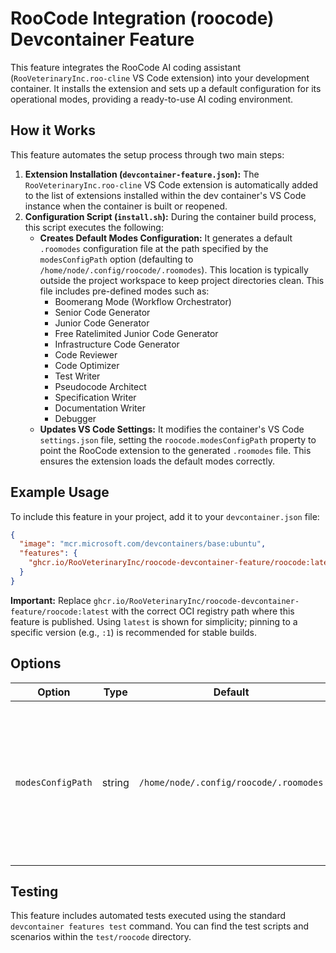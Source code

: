 # RooCode Integration (roocode) Devcontainer Feature

This feature integrates the RooCode AI coding assistant (`RooVeterinaryInc.roo-cline` VS Code extension) into your development container. It installs the extension and sets up a default configuration for its operational modes, providing a ready-to-use AI coding environment.

## How it Works

This feature automates the setup process through two main steps:

1.  **Extension Installation (`devcontainer-feature.json`):** The `RooVeterinaryInc.roo-cline` VS Code extension is automatically added to the list of extensions installed within the dev container's VS Code instance when the container is built or reopened.
2.  **Configuration Script (`install.sh`):** During the container build process, this script executes the following:
    *   **Creates Default Modes Configuration:** It generates a default `.roomodes` configuration file at the path specified by the `modesConfigPath` option (defaulting to `/home/node/.config/roocode/.roomodes`). This location is typically outside the project workspace to keep project directories clean. This file includes pre-defined modes such as:
        *   Boomerang Mode (Workflow Orchestrator)
        *   Senior Code Generator
        *   Junior Code Generator
        *   Free Ratelimited Junior Code Generator
        *   Infrastructure Code Generator
        *   Code Reviewer
        *   Code Optimizer
        *   Test Writer
        *   Pseudocode Architect
        *   Specification Writer
        *   Documentation Writer
        *   Debugger
    *   **Updates VS Code Settings:** It modifies the container's VS Code `settings.json` file, setting the `roocode.modesConfigPath` property to point the RooCode extension to the generated `.roomodes` file. This ensures the extension loads the default modes correctly.

## Example Usage

To include this feature in your project, add it to your `devcontainer.json` file:

```json
{
  "image": "mcr.microsoft.com/devcontainers/base:ubuntu",
  "features": {
    "ghcr.io/RooVeterinaryInc/roocode-devcontainer-feature/roocode:latest": {}
  }
}
```

**Important:** Replace `ghcr.io/RooVeterinaryInc/roocode-devcontainer-feature/roocode:latest` with the correct OCI registry path where this feature is published. Using `latest` is shown for simplicity; pinning to a specific version (e.g., `:1`) is recommended for stable builds.

## Options

| Option            | Type   | Default                             | Description                                                                                                                               |
| ----------------- | ------ | ----------------------------------- | ----------------------------------------------------------------------------------------------------------------------------------------- |
| `modesConfigPath` | string | `/home/node/.config/roocode/.roomodes` | Specifies the absolute path within the container where the default `.roomodes` configuration file will be created and referenced by VS Code settings. |

## Testing

This feature includes automated tests executed using the standard `devcontainer features test` command. You can find the test scripts and scenarios within the `test/roocode` directory.